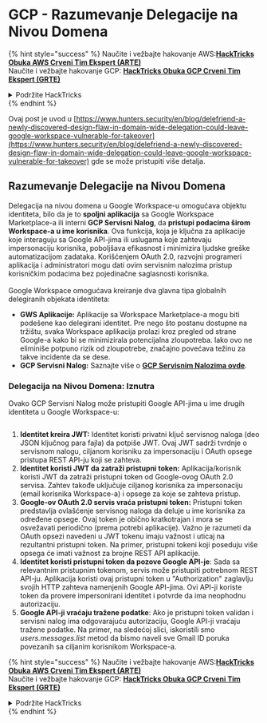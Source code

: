 # GCP - Razumevanje Delegacije na Nivou Domena

{% hint style="success" %}
Naučite i vežbajte hakovanje AWS:<img src="/.gitbook/assets/image.png" alt="" data-size="line">[**HackTricks Obuka AWS Crveni Tim Ekspert (ARTE)**](https://training.hacktricks.xyz/courses/arte)<img src="/.gitbook/assets/image.png" alt="" data-size="line">\
Naučite i vežbajte hakovanje GCP: <img src="/.gitbook/assets/image (2).png" alt="" data-size="line">[**HackTricks Obuka GCP Crveni Tim Ekspert (GRTE)**<img src="/.gitbook/assets/image (2).png" alt="" data-size="line">](https://training.hacktricks.xyz/courses/grte)

<details>

<summary>Podržite HackTricks</summary>

* Proverite [**planove pretplate**](https://github.com/sponsors/carlospolop)!
* **Pridružite se** 💬 [**Discord grupi**](https://discord.gg/hRep4RUj7f) ili [**telegram grupi**](https://t.me/peass) ili nas **pratite** na **Twitteru** 🐦 [**@hacktricks\_live**](https://twitter.com/hacktricks\_live)**.**
* **Podelite hakovanje trikove slanjem PR-ova na** [**HackTricks**](https://github.com/carlospolop/hacktricks) i [**HackTricks Cloud**](https://github.com/carlospolop/hacktricks-cloud) github repozitorijume.

</details>
{% endhint %}

Ovaj post je uvod u [https://www.hunters.security/en/blog/delefriend-a-newly-discovered-design-flaw-in-domain-wide-delegation-could-leave-google-workspace-vulnerable-for-takeover](https://www.hunters.security/en/blog/delefriend-a-newly-discovered-design-flaw-in-domain-wide-delegation-could-leave-google-workspace-vulnerable-for-takeover) gde se može pristupiti više detalja.

## **Razumevanje Delegacije na Nivou Domena**

Delegacija na nivou domena u Google Workspace-u omogućava objektu identiteta, bilo da je to **spoljni aplikacija** sa Google Workspace Marketplace-a ili interni **GCP Servisni Nalog**, da **pristupi podacima širom Workspace-a u ime korisnika**. Ova funkcija, koja je ključna za aplikacije koje interaguju sa Google API-jima ili uslugama koje zahtevaju impersonaciju korisnika, poboljšava efikasnost i minimizira ljudske greške automatizacijom zadataka. Korišćenjem OAuth 2.0, razvojni programeri aplikacija i administratori mogu dati ovim servisnim nalozima pristup korisničkim podacima bez pojedinačne saglasnosti korisnika.\
\
Google Workspace omogućava kreiranje dva glavna tipa globalnih delegiranih objekata identiteta:

* **GWS Aplikacije:** Aplikacije sa Workspace Marketplace-a mogu biti podešene kao delegirani identitet. Pre nego što postanu dostupne na tržištu, svaka Workspace aplikacija prolazi kroz pregled od strane Google-a kako bi se minimizirala potencijalna zloupotreba. Iako ovo ne eliminiše potpuno rizik od zloupotrebe, značajno povećava težinu za takve incidente da se dese.
* **GCP Servisni Nalog:** Saznajte više o [**GCP Servisnim Nalozima ovde**](../gcp-basic-information/#service-accounts).

### **Delegacija na Nivou Domena: Iznutra**

Ovako GCP Servisni Nalog može pristupiti Google API-jima u ime drugih identiteta u Google Workspace-u:

<figure><img src="../../../.gitbook/assets/image (58).png" alt=""><figcaption></figcaption></figure>

1. **Identitet kreira JWT:** Identitet koristi privatni ključ servisnog naloga (deo JSON ključnog para fajla) da potpiše JWT. Ovaj JWT sadrži tvrdnje o servisnom nalogu, ciljanom korisniku za impersonaciju i OAuth opsege pristupa REST API-ju koji se zahteva.
2. **Identitet koristi JWT da zatraži pristupni token:** Aplikacija/korisnik koristi JWT da zatraži pristupni token od Google-ovog OAuth 2.0 servisa. Zahtev takođe uključuje ciljanog korisnika za impersonaciju (email korisnika Workspace-a) i opsege za koje se zahteva pristup.
3. **Google-ov OAuth 2.0 servis vraća pristupni token:** Pristupni token predstavlja ovlašćenje servisnog naloga da deluje u ime korisnika za određene opsege. Ovaj token je obično kratkotrajan i mora se osvežavati periodično (prema potrebi aplikacije). Važno je razumeti da OAuth opsezi navedeni u JWT tokenu imaju važnost i uticaj na rezultantni pristupni token. Na primer, pristupni tokeni koji poseduju više opsega će imati važnost za brojne REST API aplikacije.
4. **Identitet koristi pristupni token da pozove Google API-je**: Sada sa relevantnim pristupnim tokenom, servis može pristupiti potrebnom REST API-ju. Aplikacija koristi ovaj pristupni token u "Authorization" zaglavlju svojih HTTP zahteva namenjenih Google API-jima. Ovi API-ji koriste token da provere impersonirani identitet i potvrde da ima neophodnu autorizaciju.
5. **Google API-ji vraćaju tražene podatke**: Ako je pristupni token validan i servisni nalog ima odgovarajuću autorizaciju, Google API-ji vraćaju tražene podatke. Na primer, na sledećoj slici, iskoristili smo _users.messages.list_ metod da bismo naveli sve Gmail ID poruka povezanih sa ciljanim korisnikom Workspace-a. 

{% hint style="success" %}
Naučite i vežbajte hakovanje AWS:<img src="/.gitbook/assets/image.png" alt="" data-size="line">[**HackTricks Obuka AWS Crveni Tim Ekspert (ARTE)**](https://training.hacktricks.xyz/courses/arte)<img src="/.gitbook/assets/image.png" alt="" data-size="line">\
Naučite i vežbajte hakovanje GCP: <img src="/.gitbook/assets/image (2).png" alt="" data-size="line">[**HackTricks Obuka GCP Crveni Tim Ekspert (GRTE)**<img src="/.gitbook/assets/image (2).png" alt="" data-size="line">](https://training.hacktricks.xyz/courses/grte)

<details>

<summary>Podržite HackTricks</summary>

* Proverite [**planove pretplate**](https://github.com/sponsors/carlospolop)!
* **Pridružite se** 💬 [**Discord grupi**](https://discord.gg/hRep4RUj7f) ili [**telegram grupi**](https://t.me/peass) ili nas **pratite** na **Twitteru** 🐦 [**@hacktricks\_live**](https://twitter.com/hacktricks\_live)**.**
* **Podelite hakovanje trikove slanjem PR-ova na** [**HackTricks**](https://github.com/carlospolop/hacktricks) i [**HackTricks Cloud**](https://github.com/carlospolop/hacktricks-cloud) github repozitorijume.

</details>
{% endhint %}
